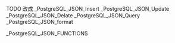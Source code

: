 
TODO 
改成 
_PostgreSQL_JSON_Insert
_PostgreSQL_JSON_Update
_PostgreSQL_JSON_Delate
_PostgreSQL_JSON_Query
_PostgreSQL_JSON_format

_PostgreSQL_JSON_FUNCTIONS